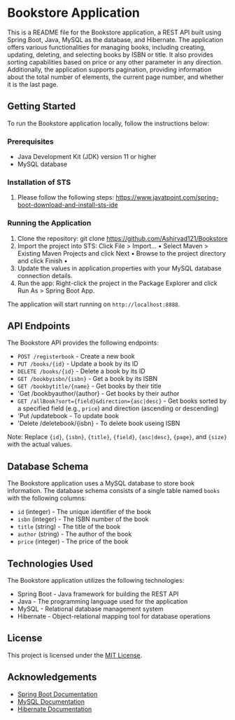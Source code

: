 # Bookstore Application

This is a README file for the Bookstore application, a REST API built using Spring Boot, Java, MySQL as the database, and Hibernate. The application offers various functionalities for managing books, including creating, updating, deleting, and selecting books by ISBN or title. It also provides sorting capabilities based on price or any other parameter in any direction. Additionally, the application supports pagination, providing information about the total number of elements, the current page number, and whether it is the last page.

## Getting Started

To run the Bookstore application locally, follow the instructions below:

### Prerequisites

- Java Development Kit (JDK) version 11 or higher
- MySQL database

### Installation of STS

1. Please follow the following steps: https://www.javatpoint.com/spring-boot-download-and-install-sts-ide


### Running the Application

1. Clone the repository: git clone https://github.com/Ashirvad121/Bookstore
2. Import the project into STS:
Click File > Import...
•
Select Maven > Existing Maven Projects and click Next
•
Browse to the project directory and click Finish
•
3. Update the values in application.properties with your MySQL database connection details.
4. Run the app: Right-click the project in the Package Explorer and click Run As > Spring Boot App. 

The application will start running on `http://localhost:8888`.

## API Endpoints

The Bookstore API provides the following endpoints:

- `POST /registerbook` - Create a new book
- `PUT /books/{id}` - Update a book by its ID
- `DELETE /books/{id}` - Delete a book by its ID
- `GET /bookbyisbn/{isbn}` - Get a book by its ISBN
- `GET /bookbytitle/{name}` - Get books by their title 
- 'Get /bookbyauthor/{author} - Get books by their author
- `GET /allBook?sort={field}&direction={asc|desc}` - Get books sorted by a specified field (e.g., `price`) and direction (ascending or descending)
- 'Put /updatebook - To update book
- 'Delete /deletebook/{isbn} - To delete book useing ISBN

Note: Replace `{id}`, `{isbn}`, `{title}`, `{field}`, `{asc|desc}`, `{page}`, and `{size}` with the actual values.

## Database Schema

The Bookstore application uses a MySQL database to store book information. The database schema consists of a single table named `books` with the following columns:

- `id` (integer) - The unique identifier of the book
- `isbn` (integer) - The ISBN number of the book
- `title` (string) - The title of the book
- `author` (string) - The author of the book
- `price` (integer) - The price of the book

## Technologies Used

The Bookstore application utilizes the following technologies:

- Spring Boot - Java framework for building the REST API
- Java - The programming language used for the application
- MySQL - Relational database management system
- Hibernate - Object-relational mapping tool for database operations

## License

This project is licensed under the [MIT License](LICENSE).

## Acknowledgements

- [Spring Boot Documentation](https://spring.io/projects/spring-boot)
- [MySQL Documentation](https://dev.mysql.com/doc/)
- [Hibernate Documentation](https://hibernate.org/orm/documentation/)
